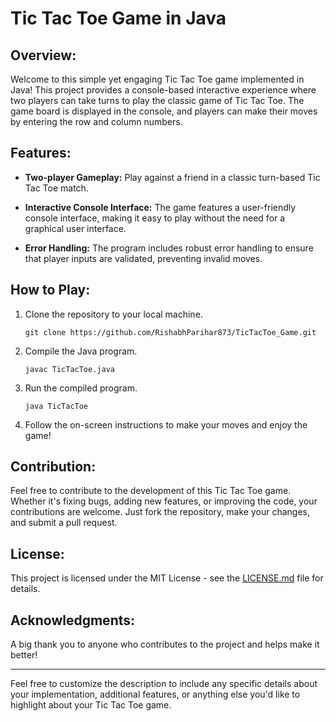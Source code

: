 # Tic Tac Toe Game in Java

## Overview:

Welcome to this simple yet engaging Tic Tac Toe game implemented in Java! This project provides a console-based interactive experience where two players can take turns to play the classic game of Tic Tac Toe. The game board is displayed in the console, and players can make their moves by entering the row and column numbers.

## Features:

- **Two-player Gameplay:** Play against a friend in a classic turn-based Tic Tac Toe match.

- **Interactive Console Interface:** The game features a user-friendly console interface, making it easy to play without the need for a graphical user interface.

- **Error Handling:** The program includes robust error handling to ensure that player inputs are validated, preventing invalid moves.

## How to Play:

1. Clone the repository to your local machine.
   ```
   git clone https://github.com/RishabhParihar873/TicTacToe_Game.git
   ```

2. Compile the Java program.
   ```
   javac TicTacToe.java
   ```

3. Run the compiled program.
   ```
   java TicTacToe
   ```

4. Follow the on-screen instructions to make your moves and enjoy the game!

## Contribution:

Feel free to contribute to the development of this Tic Tac Toe game. Whether it's fixing bugs, adding new features, or improving the code, your contributions are welcome. Just fork the repository, make your changes, and submit a pull request.

## License:

This project is licensed under the MIT License - see the [LICENSE.md](LICENSE.md) file for details.

## Acknowledgments:

A big thank you to anyone who contributes to the project and helps make it better!

---

Feel free to customize the description to include any specific details about your implementation, additional features, or anything else you'd like to highlight about your Tic Tac Toe game.

